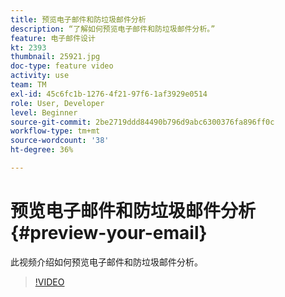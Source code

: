```yaml
---
title: 预览电子邮件和防垃圾邮件分析
description: “了解如何预览电子邮件和防垃圾邮件分析。”
feature: 电子邮件设计
kt: 2393
thumbnail: 25921.jpg
doc-type: feature video
activity: use
team: TM
exl-id: 45c6fc1b-1276-4f21-97f6-1af3929e0514
role: User, Developer
level: Beginner
source-git-commit: 2be2719ddd84490b796d9abc6300376fa896ff0c
workflow-type: tm+mt
source-wordcount: '38'
ht-degree: 36%

---
```


# 预览电子邮件和防垃圾邮件分析{#preview-your-email}

此视频介绍如何预览电子邮件和防垃圾邮件分析。

>[!VIDEO](https://video.tv.adobe.com/v/25921?quality=12)
